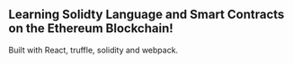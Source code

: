 ## Learning Solidty Language and Smart Contracts on the Ethereum Blockchain!


Built with React, truffle, solidity and webpack.


